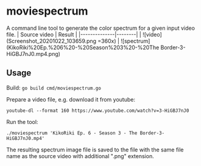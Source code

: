 # moviespectrum

A command line tool to generate the color spectrum for a given input video file.
| Source video | Result |
|--------------|--------|
| ![video](Screenshot_20201022_103659.png =360x) | ![spectrum](KikoRiki%20Ep.%206%20-%20Season%203%20-%20The Border-3-HiGBJ7nJ0.mp4.png)

## Usage

Build:
```go build cmd/moviespectrum.go```

Prepare a video file, e.g. download it from youtube:
```
youtube-dl --format 160 https://www.youtube.com/watch?v=3-HiGBJ7nJ0
```

Run the tool:
```
./moviespectrum 'KikoRiki Ep. 6 - Season 3 - The Border-3-HiGBJ7nJ0.mp4'
```

The resulting spectrum image file is saved to the file with the same file name as the source video with additional 
".png" extension.
